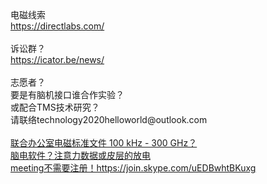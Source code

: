 <br>
<br>
<br>
电磁线索<br>
<a href="https://directlabs.com/">https://directlabs.com/</a><br>
<br>
诉讼群？<br>
<a href="https://icator.be/news/">https://icator.be/news/</a><br>
<br>
志愿者？<br>
要是有脑机接口谁合作实验？<br>
或配合TMS技术研究？<br>
请联络technology2020helloworld@outlook.com<br>
<br>
<a href="https://www.icnirp.org/en/frequencies/radiofrequency/index.html">联合办公室电磁标准文件 100 kHz - 300 GHz？</a><br>
<a href="https://store.neurosky.com/products/copy-of-eeg-meditation">脑电软件？注意力数据或皮层的放电</a><br>
<a href="https://join.skype.com/uEDBwhtBKuxg">meeting不需要注册！https://join.skype.com/uEDBwhtBKuxg</a><br>
<br>
<br>
<br>


